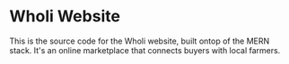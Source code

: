 # Wholi Website

This is the source code for the Wholi website, built ontop of the MERN stack.
It's an online marketplace that connects buyers with local farmers.